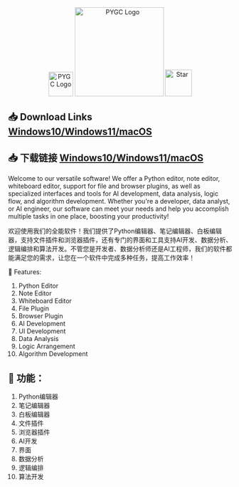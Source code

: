 <div align="center">

<img src="https://github.com/pygc/pygc/blob/main/doc//logo-icon.png" alt="PYGC Logo" width="55">
<img src="https://github.com/pygc/pygc/blob/main/doc//logo.gif" alt="PYGC Logo" width="200">
<img src="https://github.com/pygc/pygc/blob/main/doc/star.jpg" alt="Star" width="60">

</div>


## 📥 Download Links [Windows10/Windows11/macOS](https://github.com/pygc/pygc/releases)

## 📥 下载链接 [Windows10/Windows11/macOS](https://github.com/pygc/pygc/releases)

Welcome to our versatile software! We offer a Python editor, note editor, whiteboard editor, support for file and browser plugins, as well as specialized interfaces and tools for AI development, data analysis, logic flow, and algorithm development. Whether you're a developer, data analyst, or AI engineer, our software can meet your needs and help you accomplish multiple tasks in one place, boosting your productivity!

欢迎使用我们的全能软件！我们提供了Python编辑器、笔记编辑器、白板编辑器，支持文件插件和浏览器插件，还有专门的界面和工具支持AI开发、数据分析、逻辑编排和算法开发。不管您是开发者、数据分析师还是AI工程师，我们的软件都能满足您的需求，让您在一个软件中完成多种任务，提高工作效率！

🎉 Features:
1. Python Editor
2. Note Editor
3. Whiteboard Editor
4. File Plugin
5. Browser Plugin
6. AI Development
7. UI Development
8. Data Analysis
9. Logic Arrangement
10. Algorithm Development

## 🎉 功能：
1. Python编辑器
2. 笔记编辑器
3. 白板编辑器
4. 文件插件
5. 浏览器插件
6. AI开发
7. 界面
8. 数据分析
9. 逻辑编排
10. 算法开发
